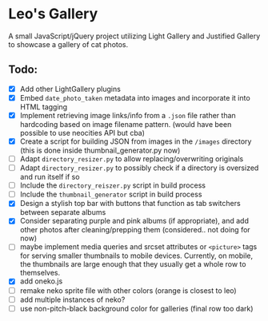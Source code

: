 # Leo's Gallery

A small JavaScript/jQuery project utilizing Light Gallery and Justified Gallery to showcase a gallery of cat photos.

## Todo:

- [x] Add other LightGallery plugins
- [x] Embed `date_photo_taken` metadata into images and incorporate it into HTML tagging
- [x] Implement retrieving image links/info from a `.json` file rather than hardcoding based on image filename pattern. (would have been possible to use neocities API but cba)
- [x] Create a script for building JSON from images in the `/images` directory (this is done inside thumbnail_generator.py now)
- [ ] Adapt `directory_resizer.py` to allow replacing/overwriting originals
- [ ] Adapt `directory_resizer.py` to possibly check if a directory is oversized and run itself if so
- [ ] Include the `directory_reiszer.py` script in build process
- [ ] Include the `thumbnail_generator` script in build process
- [x] Design a stylish top bar with buttons that function as tab switchers between separate albums
- [x] Consider separating purple and pink albums (if appropriate), and add other photos after cleaning/prepping them (considered.. not doing for now)
- [ ] maybe implement media queries and srcset attributes or `<picture>` tags for serving smaller thumbnails to mobile devices. Currently, on mobile, the thumbnails are large enough that they usually get a whole row to themselves.  
- [x] add oneko.js
- [ ] remake neko sprite file with other colors (orange is closest to leo)  
- [ ] add multiple instances of neko? 
- [ ] use non-pitch-black background color for galleries (final row too dark)
